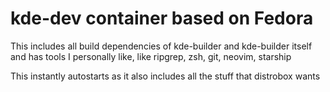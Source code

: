 # kde-dev container based on Fedora

This includes all build dependencies of kde-builder and kde-builder itself and has tools I personally like, like ripgrep, zsh, git, neovim, starship

This instantly autostarts as it also includes all the stuff that distrobox wants
